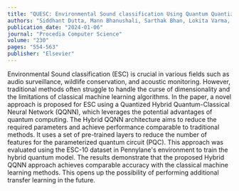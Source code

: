 ```yaml
---
title: "QUESC: Environmental Sound classification Using Quantum Quantized Networks"
authors: "Siddhant Dutta, Mann Bhanushali, Sarthak Bhan, Lokita Varma, Pratik Kanani, Meera Narvekar"
publication_date: "2024-01-06"
journal: "Procedia Computer Science"
volume: "230"
pages: "554-563"
publisher: "Elsevier"
---
```


Environmental Sound classification (ESC) is crucial in various fields such as audio surveillance, wildlife conservation, and acoustic monitoring. However, traditional methods often struggle to handle the curse of dimensionality and the limitations of classical machine learning algorithms. In the paper, a novel approach is proposed for ESC using a Quantized Hybrid Quantum-Classical Neural Network (QQNN), which leverages the potential advantages of quantum computing. The Hybrid QQNN architecture aims to reduce the required parameters and achieve performance comparable to traditional methods. It uses a set of pre-trained layers to reduce the number of features for the parameterized quantum circuit (PQC). This approach was evaluated using the ESC-10 dataset in Pennylane's environment to train the hybrid quantum model. The results demonstrate that the proposed Hybrid QQNN approach achieves comparable accuracy with the classical machine learning methods. This opens up the possibility of performing additional transfer learning in the future.